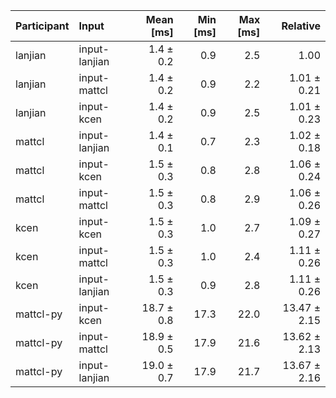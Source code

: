 | Participant | Input | Mean [ms] | Min [ms] | Max [ms] | Relative |
|:---|:---|---:|---:|---:|---:|
| lanjian | input-lanjian | 1.4 ± 0.2 | 0.9 | 2.5 | 1.00 |
| lanjian | input-mattcl | 1.4 ± 0.2 | 0.9 | 2.2 | 1.01 ± 0.21 |
| lanjian | input-kcen | 1.4 ± 0.2 | 0.9 | 2.5 | 1.01 ± 0.23 |
| mattcl | input-lanjian | 1.4 ± 0.1 | 0.7 | 2.3 | 1.02 ± 0.18 |
| mattcl | input-kcen | 1.5 ± 0.3 | 0.8 | 2.8 | 1.06 ± 0.24 |
| mattcl | input-mattcl | 1.5 ± 0.3 | 0.8 | 2.9 | 1.06 ± 0.26 |
| kcen | input-kcen | 1.5 ± 0.3 | 1.0 | 2.7 | 1.09 ± 0.27 |
| kcen | input-mattcl | 1.5 ± 0.3 | 1.0 | 2.4 | 1.11 ± 0.26 |
| kcen | input-lanjian | 1.5 ± 0.3 | 0.9 | 2.8 | 1.11 ± 0.26 |
| mattcl-py | input-kcen | 18.7 ± 0.8 | 17.3 | 22.0 | 13.47 ± 2.15 |
| mattcl-py | input-mattcl | 18.9 ± 0.5 | 17.9 | 21.6 | 13.62 ± 2.13 |
| mattcl-py | input-lanjian | 19.0 ± 0.7 | 17.9 | 21.7 | 13.67 ± 2.16 |
